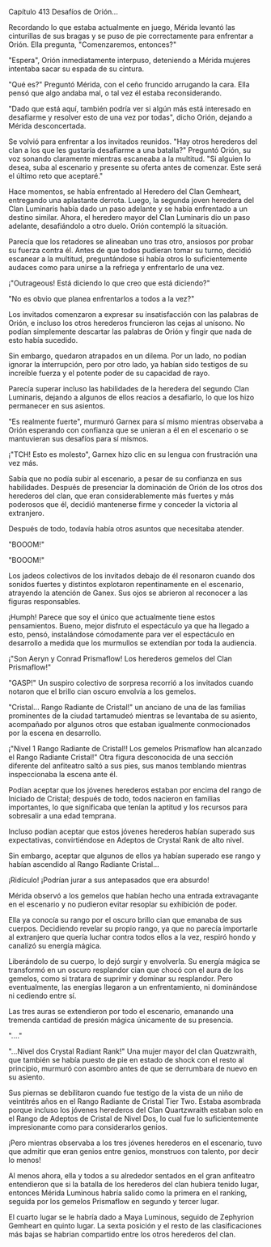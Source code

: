 
Capítulo 413 Desafíos de Orión...

Recordando lo que estaba actualmente en juego, Mérida levantó las cinturillas de sus bragas y se puso de pie correctamente para enfrentar a Orión. Ella pregunta, "Comenzaremos, entonces?"

"Espera", Orión inmediatamente interpuso, deteniendo a Mérida mujeres intentaba sacar su espada de su cintura.

"Qué es?" Preguntó Mérida, con el ceño fruncido arrugando la cara. Ella pensó que algo andaba mal, o tal vez él estaba reconsiderando.

"Dado que está aquí, también podría ver si algún más está interesado en desafiarme y resolver esto de una vez por todas", dicho Orión, dejando a Mérida desconcertada.

Se volvió para enfrentar a los invitados reunidos. "Hay otros herederos del clan a los que les gustaría desafiarme a una batalla?" Preguntó Orión, su voz sonando claramente mientras escaneaba a la multitud. "Si alguien lo desea, suba al escenario y presente su oferta antes de comenzar. Este será el último reto que aceptaré."

Hace momentos, se había enfrentado al Heredero del Clan Gemheart, entregando una aplastante derrota. Luego, la segunda joven heredera del Clan Luminaris había dado un paso adelante y se había enfrentado a un destino similar. Ahora, el heredero mayor del Clan Luminaris dio un paso adelante, desafiándolo a otro duelo. Orión contempló la situación.

Parecía que los retadores se alineaban uno tras otro, ansiosos por probar su fuerza contra él. Antes de que todos pudieran tomar su turno, decidió escanear a la multitud, preguntándose si había otros lo suficientemente audaces como para unirse a la refriega y enfrentarlo de una vez.

¡"Outrageous! Está diciendo lo que creo que está diciendo?"

"No es obvio que planea enfrentarlos a todos a la vez?"

Los invitados comenzaron a expresar su insatisfacción con las palabras de Orión, e incluso los otros herederos fruncieron las cejas al unísono. No podían simplemente descartar las palabras de Orión y fingir que nada de esto había sucedido.

Sin embargo, quedaron atrapados en un dilema. Por un lado, no podían ignorar la interrupción, pero por otro lado, ya habían sido testigos de su increíble fuerza y el potente poder de su capacidad de rayo.

Parecía superar incluso las habilidades de la heredera del segundo Clan Luminaris, dejando a algunos de ellos reacios a desafiarlo, lo que los hizo permanecer en sus asientos.

"Es realmente fuerte", murmuró Garnex para sí mismo mientras observaba a Orión esperando con confianza que se unieran a él en el escenario o se mantuvieran sus desafíos para sí mismos.

¡"TCH! Esto es molesto", Garnex hizo clic en su lengua con frustración una vez más.

Sabía que no podía subir al escenario, a pesar de su confianza en sus habilidades. Después de presenciar la dominación de Orión de los otros dos herederos del clan, que eran considerablemente más fuertes y más poderosos que él, decidió mantenerse firme y conceder la victoria al extranjero.

Después de todo, todavía había otros asuntos que necesitaba atender.

"BOOOM!"

"BOOOM!"

Los jadeos colectivos de los invitados debajo de él resonaron cuando dos sonidos fuertes y distintos explotaron repentinamente en el escenario, atrayendo la atención de Ganex. Sus ojos se abrieron al reconocer a las figuras responsables.

¡Humph! Parece que soy el único que actualmente tiene estos pensamientos. Bueno, mejor disfruto el espectáculo ya que ha llegado a esto, pensó, instalándose cómodamente para ver el espectáculo en desarrollo a medida que los murmullos se extendían por toda la audiencia.

¡"Son Aeryn y Conrad Prismaflow! Los herederos gemelos del Clan Prismaflow!"

"GASP!" Un suspiro colectivo de sorpresa recorrió a los invitados cuando notaron que el brillo cian oscuro envolvía a los gemelos.

"Cristal... Rango Radiante de Cristal!" un anciano de una de las familias prominentes de la ciudad tartamudeó mientras se levantaba de su asiento, acompañado por algunos otros que estaban igualmente conmocionados por la escena en desarrollo.

¡"Nivel 1 Rango Radiante de Cristal!! Los gemelos Prismaflow han alcanzado el Rango Radiante Cristal!" Otra figura desconocida de una sección diferente del anfiteatro saltó a sus pies, sus manos temblando mientras inspeccionaba la escena ante él.

Podían aceptar que los jóvenes herederos estaban por encima del rango de Iniciado de Cristal; después de todo, todos nacieron en familias importantes, lo que significaba que tenían la aptitud y los recursos para sobresalir a una edad temprana.

Incluso podían aceptar que estos jóvenes herederos habían superado sus expectativas, convirtiéndose en Adeptos de Crystal Rank de alto nivel.

Sin embargo, aceptar que algunos de ellos ya habían superado ese rango y habían ascendido al Rango Radiante Cristal...

¡Ridículo! ¡Podrían jurar a sus antepasados que era absurdo!

Mérida observó a los gemelos que habían hecho una entrada extravagante en el escenario y no pudieron evitar resoplar su exhibición de poder.

Ella ya conocía su rango por el oscuro brillo cian que emanaba de sus cuerpos. Decidiendo revelar su propio rango, ya que no parecía importarle al extranjero que quería luchar contra todos ellos a la vez, respiró hondo y canalizó su energía mágica.

Liberándolo de su cuerpo, lo dejó surgir y envolverla. Su energía mágica se transformó en un oscuro resplandor cian que chocó con el aura de los gemelos, como si tratara de suprimir y dominar su resplandor. Pero eventualmente, las energías llegaron a un enfrentamiento, ni dominándose ni cediendo entre sí.

Las tres auras se extendieron por todo el escenario, emanando una tremenda cantidad de presión mágica únicamente de su presencia.

"...."

"...Nivel dos Crystal Radiant Rank!" Una mujer mayor del clan Quatzwraith, que también se había puesto de pie en estado de shock con el resto al principio, murmuró con asombro antes de que se derrumbara de nuevo en su asiento.

Sus piernas se debilitaron cuando fue testigo de la vista de un niño de veintitrés años en el Rango Radiante de Cristal Tier Two. Estaba asombrada porque incluso los jóvenes herederos del Clan Quartzwraith estaban solo en el Rango de Adeptos de Cristal de Nivel Dos, lo cual fue lo suficientemente impresionante como para considerarlos genios.

¡Pero mientras observaba a los tres jóvenes herederos en el escenario, tuvo que admitir que eran genios entre genios, monstruos con talento, por decir lo menos!

Al menos ahora, ella y todos a su alrededor sentados en el gran anfiteatro entendieron que si la batalla de los herederos del clan hubiera tenido lugar, entonces Mérida Luminous habría salido como la primera en el ranking, seguida por los gemelos Prismaflow en segundo y tercer lugar.

El cuarto lugar se le habría dado a Maya Luminous, seguido de Zephyrion Gemheart en quinto lugar. La sexta posición y el resto de las clasificaciones más bajas se habrian compartido entre los otros herederos del clan.
